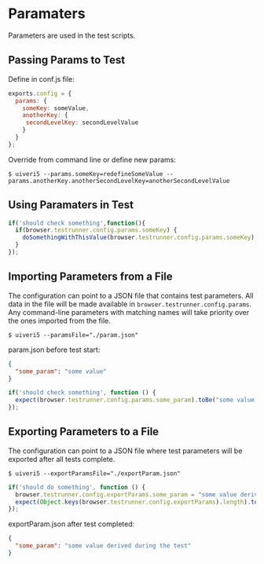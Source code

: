 # Paramaters
Parameters are used in the test scripts.

## Passing Params to Test
Define in conf.js file:
```javascript
exports.config = {
  params: {
    someKey: someValue,
    anotherKey: {
     secondLevelKey: secondLevelValue
    }
  }
};
```

Override from command line or define new params:
```
$ uiveri5 --params.someKey=redefineSomeValue --params.anotherKey.anotherSecondLevelKey=anotherSecondLevelValue
```

## Using Paramaters in Test
```javascript
if('should check something',function(){
  if(browser.testrunner.config.params.someKey) {
    doSomethingWithThisValue(browser.testrunner.config.params.someKey);
  }
});
```

## Importing Parameters from a File
The configuration can point to a JSON file that contains test parameters.
All data in the file will be made available in `browser.testrunner.config.params`.
Any command-line parameters with matching names will take priority over the ones imported from the file.
```
$ uiveri5 --paramsFile="./param.json"
```
param.json before test start:
```json
{
  "some_param": "some value"
}
```
```javascript
if('should check something', function () {
  expect(browser.testrunner.config.params.some_param).toBe("some value);
});
```

## Exporting Parameters to a File
The configuration can point to a JSON file where test parameters will be exported after all tests complete.
```
$ uiveri5 --exportParamsFile="./exportParam.json"
```
```javascript
if('should do something', function () {
  browser.testrunner.config.exportParams.some_param = "some value derived during the test";
  expect(Object.keys(browser.testrunner.config.exportParams).length).toBe(1);
});
```
exportParam.json after test completed:
```json
{
  "some_param": "some value derived during the test"
}
```
